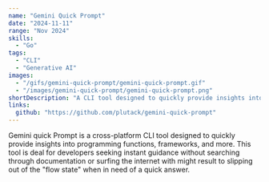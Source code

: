 ```yaml
---
name: "Gemini Quick Prompt"
date: "2024-11-11"
range: "Nov 2024"
skills:
  - "Go"
tags:
  - "CLI"
  - "Generative AI"
images:
  - "/gifs/gemini-quick-prompt/gemini-quick-prompt.gif"
  - "/images/gemini-quick-prompt/gemini-quick-prompt.png"
shortDescription: "A CLI tool designed to quickly provide insights into programming functions, frameworks, and more. "
links: 
  github: "https://github.com/plutack/gemini-quick-prompt"
---
```


Gemini quick Prompt is a cross-platform CLI tool designed to quickly provide insights into programming functions, frameworks, and more. This tool is deal for developers seeking instant guidance without searching through documentation or surfing the internet with might  result to slipping out of the "flow state" when in need of a quick answer.

